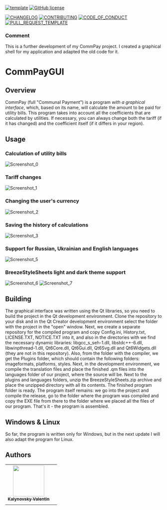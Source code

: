 [![template](https://img.shields.io/badge/Repository-template-darkred)](https://github.com/Nakama3942/template_rep)
[![GitHub license](https://img.shields.io/github/license/Nakama3942/CommPayGUI?color=darkorange&style=flat-square)](https://github.com/Nakama3942/CommPayGUI/blob/main/LICENSE)

[![CHANGELOG](https://img.shields.io/badge/here-CHANGELOG-yellow)](https://github.com/Nakama3942/CommPayGUI/blob/main/CHANGELOG.md)
[![CONTRIBUTING](https://img.shields.io/badge/here-CONTRIBUTING-indigo)](https://github.com/Nakama3942/CommPayGUI/blob/main/CONTRIBUTING.md)
[![CODE_OF_CONDUCT](https://img.shields.io/badge/here-CODE_OF_CONDUCT-darkgreen)](https://github.com/Nakama3942/CommPayGUI/blob/main/CODE_OF_CONDUCT.md)
[![PULL_REQUEST_TEMPLATE](https://img.shields.io/badge/here-PULL_REQUEST_TEMPLATE-orange)](https://github.com/Nakama3942/CommPayGUI/blob/main/.github/PULL_REQUEST_TEMPLATE.md)

### Comment
This is a further development of my CommPay project. I created a graphical shell for my application and adapted the old code for it.

# CommPayGUI
## Overview
CommPay (full "Communal Payment") is a program _with a graphical interface_, which, based on its name, will calculate the amount to be paid for utility bills. This program takes into account all the coefficients that are calculated by utilities. If necessary, you can always change both the tariff (if it has changed) and the coefficient itself (if it differs in your region).

## Usage
### Calculation of utility bills
![Screenshot_0](https://user-images.githubusercontent.com/73797846/109571784-db03cb80-7af4-11eb-9fc0-bcf0a382b020.png)
### Tariff changes
![Screenshot_1](https://user-images.githubusercontent.com/73797846/109571785-db9c6200-7af4-11eb-9aaf-a5895aa4e0ac.png)
### Changing the user's currency
![Screenshot_2](https://user-images.githubusercontent.com/73797846/109571788-dc34f880-7af4-11eb-9d2f-7fb7f4712082.png)
### Saving the history of calculations
![Screenshot_3](https://user-images.githubusercontent.com/73797846/109571790-dc34f880-7af4-11eb-8290-ad179a9a678e.png)
### Support for Russian, Ukrainian and English languages
![Screenshot_5](https://user-images.githubusercontent.com/73797846/109571791-dc34f880-7af4-11eb-861a-130a58df84cc.png)
### BreezeStyleSheets light and dark theme support
![Screenshot_6](https://user-images.githubusercontent.com/73797846/109571792-dccd8f00-7af4-11eb-9899-28b432cf7b6a.png)
![Screenshot_7](https://user-images.githubusercontent.com/73797846/109571793-dccd8f00-7af4-11eb-9a00-7bddb1869b52.png)

## Building
The graphical interface was written using the Qt libraries, so you need to build the project in the Qt development environment. Clone the repository to your disk and in the Qt Creator development environment select the folder with the project in the "open" window. Next, we create a separate repository for the compiled program and copy Config.ini, History.txt, LICENSE.TXT, NOTICE.TXT into it, and also in the directories with we find the necessary dynamic libraries: libgcc_s_seh-1.dll, libstdc++-6.dll, libwinpthread-1.dll, Qt6Core.dll, Qt6Gui.dll, Qt6Svg.dll and Qt6Widgets.dll (they are not in this repository). Also, from the folder with the compiler, we get the Plugins folder, which should contain the following folders: imageformats, platforms, styles. Next, in the development environment, we compile the translation files and place the finished .qm files into the languages folder of our project, where the source will be. Next to the plugins and languages folders, unzip the BreezeStyleSheets.zip archive and place the unzipped directory with all its contents. The finished program folder is ready. The program itself remains: we go into the project and compile the release, go to the folder where the program was compiled and copy the EXE file from there to the folder where we placed all the files of our program. That's it - the program is assembled.

## Windows & Linux
So far, the program is written only for Windows, but in the next update I will also adapt the program for Linux.

## Authors
<table>
    <tr>
        <td align="center"><a href="https://github.com/Nakama3942"><img src="https://avatars.githubusercontent.com/u/73797846?s=400&u=a9b7688ac521d739825d7003a5bd599aab74cb76&v=4" width="100px;" alt=""/><br /><sub><b>Kalynovsky Valentin</b></sub></a></td>
        <td></td>
    </tr>
    <tr>
        <td></td>
        <td></td>
    </tr>
</table>
